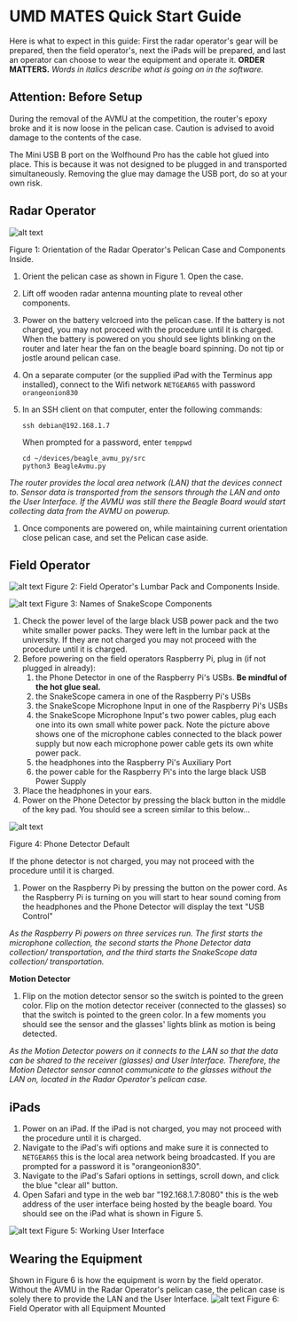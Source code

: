 # UMD MATES Quick Start Guide

Here is what to expect in this guide: First the radar operator&#39;s gear will be prepared, then the field operator&#39;s, next the iPads will be prepared, and last an operator can choose to wear the equipment and operate it. **ORDER MATTERS.** _Words in italics describe what is going on in the software._


## Attention: Before Setup

During the removal of the AVMU at the competition, the router's epoxy broke and it is now loose in the pelican case. Caution is advised to avoid damage to the contents of the case.

The Mini USB B port on the Wolfhound Pro has the cable hot glued into place. This is because it was not designed to be plugged in and transported simultaneously. Removing the glue may damage the USB port, do so at your own risk.

## Radar Operator

![alt text](media/internals.jpg)

Figure 1: Orientation of the Radar Operator's Pelican Case and Components Inside.


1. Orient the pelican case as shown in Figure 1. Open the case.
2. Lift off wooden radar antenna mounting plate to reveal other components.
3. Power on the battery velcroed into the pelican case. If the battery is not charged, you may not proceed with the procedure until it is charged. When the battery is powered on you should see lights blinking on the router and later hear the fan on the beagle board spinning. Do not tip or jostle around pelican case.
4. On a separate computer (or the supplied iPad with the Terminus app installed), connect to the Wifi network `NETGEAR65` with password `orangeonion830`
5. In an SSH client on that computer, enter the following commands:
       
       ssh debian@192.168.1.7
    
    When prompted for a password, enter `temppwd`
    ```
    cd ~/devices/beagle_avmu_py/src
    python3 BeagleAvmu.py
    ```

_The router provides the local area network (LAN) that the devices connect to. Sensor data is transported from the sensors through the LAN and onto the User Interface.  If the AVMU was still there the Beagle Board would start collecting data from the AVMU on powerup._

1. Once components are powered on, while maintaining current orientation close pelican case, and set the Pelican case aside.

## Field Operator

![alt text](media/fannypack.jpg)
Figure 2: Field Operator&#39;s Lumbar Pack and Components Inside.

![alt text](media/snakescope_parts.png)
Figure 3: Names of SnakeScope Components

1. Check the power level of the large black USB power pack and the two white smaller power packs. They were left in the lumbar pack at the university. If they are not charged you may not proceed with the procedure until it is charged.
2. Before powering on the field operators Raspberry Pi, plug in (if not plugged in already):
   1. the Phone Detector in one of the Raspberry Pi&#39;s USBs. **Be mindful of the hot glue seal.**
   2. the SnakeScope camera in one of the Raspberry Pi&#39;s USBs
   3. the SnakeScope Microphone Input in one of the Raspberry Pi&#39;s USBs
   4. the SnakeScope Microphone Input&#39;s two power cables, plug each one into its own small white power pack. Note the picture above shows one of the microphone cables connected to the black power supply but now each microphone power cable gets its own white power pack.
   5. the headphones into the Raspberry Pi&#39;s Auxiliary Port
   6.  the power cable for the Raspberry Pi&#39;s into the large black USB Power Supply
3. Place the headphones in your ears.
4. Power on the Phone Detector by pressing the black button in the middle of the key pad. You should see a screen similar to this below…

![alt text](media/phone_detector_default.png)

Figure 4: Phone Detector Default

If the phone detector is not charged, you may not proceed with the procedure until it is charged.

1. Power on the Raspberry Pi by pressing the button on the power cord. As the Raspberry Pi is turning on you will start to hear sound coming from the headphones and the Phone Detector will display the text "USB Control"

_As the Raspberry Pi powers on three services run. The first starts the microphone collection, the second starts the Phone Detector data collection/ transportation, and the third starts the SnakeScope data collection/ transportation._

**Motion Detector**

1. Flip on the motion detector sensor so the switch is pointed to the green color. Flip on the motion detector receiver (connected to the glasses) so that the switch is pointed to the green color. In a few moments you should see the sensor and the glasses&#39; lights blink as motion is being detected.

_As the Motion Detector powers on it connects to the LAN so that the data can be shared to the receiver (glasses) and User Interface. Therefore, the Motion Detector sensor cannot communicate to the glasses without the LAN on, located in the Radar Operator&#39;s pelican case._



## iPads

1. Power on an iPad. If the iPad is not charged, you may not proceed with the procedure until it is charged.
2. Navigate to the iPad&#39;s wifi options and make sure it is connected to `NETGEAR65` this is the local area network being broadcasted. If you are prompted for a password it is  &quot;orangeonion830&quot;.
3. Navigate to the iPad&#39;s Safari options in settings, scroll down, and click the blue &quot;clear all&quot; button.
4. Open Safari and type in the web bar &quot;192.168.1.7:8080&quot; this is the web address of the user interface being hosted by the beagle board. You should see on the iPad what is shown in Figure 5.


![alt text](media/user_interface.JPG)
Figure 5: Working User Interface









## Wearing the Equipment

Shown in Figure 6 is how the equipment is worn by the field operator. Without the AVMU in the Radar Operator&#39;s pelican case, the pelican case is solely there to provide the LAN and the User Interface.
![alt text](media/field_operator_gear_on.jpg)
Figure 6: Field Operator with all Equipment Mounted

